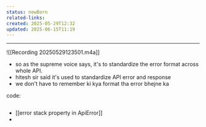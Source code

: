 ```yaml
---
status: newBorn
related-links: 
created: 2025-05-29T12:32
updated: 2025-06-15T11:19
---
```

---

![[Recording 20250529123501.m4a]]

- so as the supreme voice says, it's to standardize the error format across whole API.
- hitesh sir said it's used to standardize API error and response
- we don't have to remember ki kya format tha error bhejne ka

code:
```js

```



- [[error stack property in ApiError]]
- 